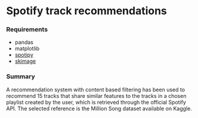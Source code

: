 # Spotify track recommendations
### Requirements
* pandas
* matplotlib
* [spotipy](https://spotipy.readthedocs.io/en/2.22.1/)
* [skimage](https://scikit-image.org/docs/stable/)
### Summary
A recommendation system with content based filtering has been used to recommend 15 tracks that share similar features to the tracks in a chosen playlist created by the user, which is retrieved through the official Spotify API.
The selected reference is the Million Song dataset available on Kaggle.
